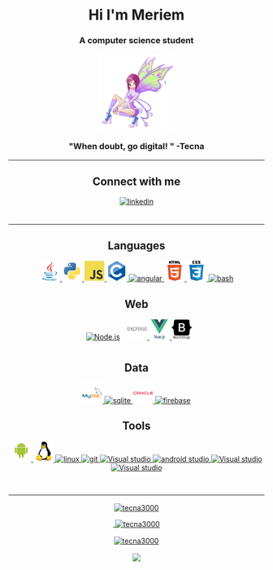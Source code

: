 


<h1 align="center">Hi I'm Meriem</h1> <h3 align="center">A computer science student</h3>  


<div align="center" href="https://tecna3000.github.io/Meriem-RAMDANI" target="blank"><img align="center" src="fairy-winx.gif" width= "150" href="https://tecna3000.github.io/Meriem-RAMDANI" /></div>
<h3 align="center"> "When doubt, go digital! " -Tecna</h3>


-------------------------------------------------------------------------------------------------------------------------------------------------------
 <h2 align="center"> 
  Connect with me  </h2>

<div align="center">
<a href="https://linkedin.com/in/meriem-ramdani-b09900257" target="_blank">
<img src=https://img.shields.io/badge/linkedin-%231E77B5.svg?&style=for-the-badge&logo=linkedin&logoColor=white alt=linkedin style="margin-bottom: 5px;" />
</a>  
</div>  

<br>

-------------------------------------------------------------------------------------------------------------------------------------------------------
<h2 align="center">
Languages </h2>

<div align="center">
<a href="https://www.java.com" target="_blank" rel="noreferrer"> <img src="https://raw.githubusercontent.com/devicons/devicon/master/icons/java/java-original.svg" alt="java" width="40" height="40"/> </a></a> <a href="https://www.python.org" target="_blank" rel="noreferrer"> <img src="https://raw.githubusercontent.com/devicons/devicon/master/icons/python/python-original.svg" alt="python" width="40" height="40"/> </a><a href="https://developer.mozilla.org/en-US/docs/Web/JavaScript" target="_blank" rel="noreferrer"> <img src="https://raw.githubusercontent.com/devicons/devicon/master/icons/javascript/javascript-original.svg" alt="javascript" width="40" height="40"/> </a><a href="https://www.cprogramming.com/" target="_blank" rel="noreferrer"> <img src="https://raw.githubusercontent.com/devicons/devicon/master/icons/c/c-original.svg" alt="c" width="40" height="40"/> </a>
<a href="https://angular.io" target="_blank" rel="noreferrer"> <img src="https://angular.io/assets/images/logos/angular/angular.svg" alt="angular" width="40" height="40"/> </a> <a href="https://angular.io" target="_blank" rel="noreferrer"> <a href="https://www.w3.org/html/" target="_blank" rel="noreferrer"> <img src="https://raw.githubusercontent.com/devicons/devicon/master/icons/html5/html5-original-wordmark.svg" alt="html5" width="40" height="40"/> </a><a href="https://www.w3schools.com/css/" target="_blank" rel="noreferrer"> <img src="https://raw.githubusercontent.com/devicons/devicon/master/icons/css3/css3-original-wordmark.svg" alt="css3" width="40" height="40"/> </a>  <a href="https://www.gnu.org/software/bash/" target="_blank" rel="noreferrer"> <img src="https://www.vectorlogo.zone/logos/gnu_bash/gnu_bash-icon.svg" alt="bash" width="40" height="40"/> </a>  


<h2 align="center">
Web </h2>
<a href="https://nodejs.org/" target="_blank"><img style="margin: 10px" src="https://profilinator.rishav.dev/skills-assets/nodejs-original-wordmark.svg" alt="Node.js" height="50" /></a>  <a href="https://expressjs.com" target="_blank" rel="noreferrer"> <img src="https://raw.githubusercontent.com/devicons/devicon/master/icons/express/express-original-wordmark.svg" alt="express" width="40" height="40"/> </a> <a href="https://vuejs.org/" target="_blank" rel="noreferrer"> <img src="https://raw.githubusercontent.com/devicons/devicon/master/icons/vuejs/vuejs-original-wordmark.svg" alt="vuejs" width="40" height="40"/> </a> <a href="https://getbootstrap.com" target="_blank" rel="noreferrer"> <img src="https://raw.githubusercontent.com/devicons/devicon/master/icons/bootstrap/bootstrap-plain-wordmark.svg" alt="bootstrap" width="40" height="40"/> </a>

<h2 align="center">
Data </h2>

 </a> <a href="https://www.mysql.com/" target="_blank" rel="noreferrer"> <img src="https://raw.githubusercontent.com/devicons/devicon/master/icons/mysql/mysql-original-wordmark.svg" alt="mysql" width="40" height="40"/> </a> 
 <a href="https://www.mysql.com/" target="_blank" rel="noreferrer"> <img src="https://upload.wikimedia.org/wikipedia/commons/thumb/3/38/SQLite370.svg/1200px-SQLite370.svg.png" alt="sqlite" width="40" height="40"/> </a><a href="https://www.oracle.com/" target="_blank" rel="noreferrer"> <img src="https://raw.githubusercontent.com/devicons/devicon/master/icons/oracle/oracle-original.svg" alt="oracle" width="40" height="40"/><a href="https://firebase.google.com/" target="_blank" rel="noreferrer"> <img src="https://www.vectorlogo.zone/logos/firebase/firebase-icon.svg" alt="firebase" width="40" height="40"/> </a>

<h2 align="center">
Tools </h2>

<a href="https://developer.android.com" target="_blank" rel="noreferrer"> <img src="https://raw.githubusercontent.com/devicons/devicon/master/icons/android/android-original-wordmark.svg" alt="android" width="40" height="40"/> </a> <a href="https://www.linux.org/" target="_blank" rel="noreferrer"> <img src="https://raw.githubusercontent.com/devicons/devicon/master/icons/linux/linux-original.svg" alt="linux" width="40" height="40"/> </a> <a href="https://www.microsoft.com/fr-fr/windows?r=1" target="_blank" rel="noreferrer"> <img src="https://user-images.githubusercontent.com/98749448/226968437-c720d899-d244-4ab0-85e3-bd4f352c0f51.png" alt="linux" width="40" height="40"/> </a></a> 
 <a href="https://git-scm.com/" target="_blank" rel="noreferrer"> <img src="https://www.vectorlogo.zone/logos/git-scm/git-scm-icon.svg" alt="git" width="40" height="40"/> </a>  <a href="https://www.jetbrains.com/fr-fr/idea/" target="_blank" rel="noreferrer"> <img src="https://upload.wikimedia.org/wikipedia/commons/thumb/9/9c/IntelliJ_IDEA_Icon.svg/2048px-IntelliJ_IDEA_Icon.svg.png" alt="Visual studio" width="40" height="40"/> <a href="https://code.visualstudio.com/" target="_blank" rel="noreferrer"> <img src="https://upload.wikimedia.org/wikipedia/commons/thumb/9/95/Android_Studio_Icon_3.6.svg/1900px-Android_Studio_Icon_3.6.svg.png" alt="android studio" width="60" height="40"/>  <a href="https://www.jetbrains.com/fr-fr/pycharm/" target="_blank" rel="noreferrer"> <img src="https://user-images.githubusercontent.com/98749448/226988874-1889886f-8545-4ef2-aa80-a0399089569a.png" alt="Visual studio" width="40" height="40"/> <a href="https://code.visualstudio.com/" target="_blank" rel="noreferrer"> <img src="https://logos-marques.com/wp-content/uploads/2021/03/Visual-Studio-Logo.png" alt="Visual studio" width="60" height="40"/> 


</div>  

<br>

-------------------------------------------------------------------------------------------------------------------------------------------------------

<div align="center">


<p><img align="center" src="https://github-readme-stats.vercel.app/api/top-langs?username=tecna3000&show_icons=true&locale=en&layout=compact" alt="tecna3000" /></p><p>&nbsp;<img align="center" src="https://github-readme-stats.vercel.app/api?username=tecna3000&show_icons=true&locale=en" alt="tecna3000" /></p>

<p><img align="center" src="https://github-readme-streak-stats.herokuapp.com/?user=tecna3000&" alt="tecna3000" /></p>



<div align="center">
<img src="https://komarev.com/ghpvc/?username=Tecna3000&&style=flat-square" align="center" />
</div>  
</div>  

